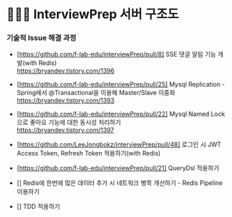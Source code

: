 # 🧑🏻‍💻 InterviewPrep 서버 구조도


### 기술적 Issue 해결 과정

- [https://github.com/f-lab-edu/interviewPrep/pull/8] SSE 댓글 알림 기능 개발(with Redis)<br>
   https://bryandev.tistory.com/1396
  
- [https://github.com/f-lab-edu/interviewPrep/pull/25] Mysql Replication - Spring에서 @Transactional을 이용해 Master/Slave 이중화<br>
   https://bryandev.tistory.com/1393 

- [https://github.com/f-lab-edu/interviewPrep/pull/22] Mysql Named Lock으로 좋아요 기능에 대한 동시성 처리하기<br>
   https://bryandev.tistory.com/1397

- [https://github.com/LeeJongbokz/interviewPrep/pull/48] 로그인 시 JWT Access Token, Refresh Token 적용하기(with Redis)<br>


-  [https://github.com/f-lab-edu/interviewPrep/pull/21] QueryDsl 적용하기<br>

-  [] Redis에 한번에 많은 데이터 추가 시 네트워크 병목 개선하기 - Redis Pipeline 이용하기<br>

-  [] TDD 적용하기<br>
